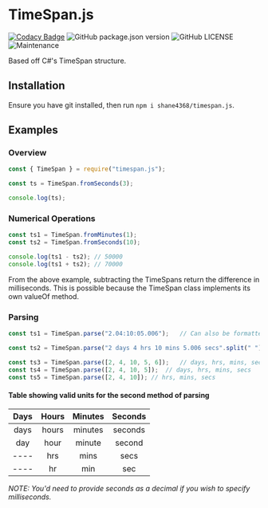 # TimeSpan.js

[![Codacy Badge][codacy-badge]][codacy-dash]
![GitHub package.json version][package.json-version]
![GitHub LICENSE](https://img.shields.io/github/license/Shane4368/timespan.js.svg)
![Maintenance](https://img.shields.io/badge/Maintained%3F-yes-green.svg)

Based off C#'s TimeSpan structure.

## Installation
Ensure you have git installed, then run `npm i shane4368/timespan.js`.

## Examples

### Overview
```js
const { TimeSpan } = require("timespan.js");

const ts = TimeSpan.fromSeconds(3);

console.log(ts);
```

### Numerical Operations
```js
const ts1 = TimeSpan.fromMinutes(1);
const ts2 = TimeSpan.fromSeconds(10);

console.log(ts1 - ts2);	// 50000
console.log(ts1 + ts2);	// 70000
```

From the above example, subtracting the TimeSpans return the difference in milliseconds.
This is possible because the TimeSpan class implements its own valueOf method.

### Parsing
```js
const ts1 = TimeSpan.parse("2.04:10:05.006");	// Can also be formatted 00:00:00

const ts2 = TimeSpan.parse("2 days 4 hrs 10 mins 5.006 secs".split(" "));

const ts3 = TimeSpan.parse([2, 4, 10, 5, 6]);	// days, hrs, mins, secs, ms
const ts4 = TimeSpan.parse([2, 4, 10, 5]);	// days, hrs, mins, secs
const ts5 = TimeSpan.parse([2, 4, 10]);	// hrs, mins, secs
```

#### Table showing valid units for the second method of parsing
Days | Hours | Minutes | Seconds
:--: | :---: | :-----: | :------:
days | hours | minutes | seconds
day  | hour  | minute  | second
---- | hrs   | mins    | secs
---- | hr    | min     | sec

*NOTE: You'd need to provide seconds as a decimal if you wish to specify milliseconds.*


[//]: # (-- REFERENCE LINKS --)

[package.json-version]: https://img.shields.io/github/package-json/v/Shane4368/timespan.js.svg

[codacy-badge]: https://api.codacy.com/project/badge/Grade/1827d938c0d94d8bbe3ad8f1df7393ee

[codacy-dash]: https://www.codacy.com/manual/Shane4368/timespan.js?utm_source=github.com&amp;utm_medium=referral&amp;utm_content=Shane4368/timespan.js&amp;utm_campaign=Badge_Grade